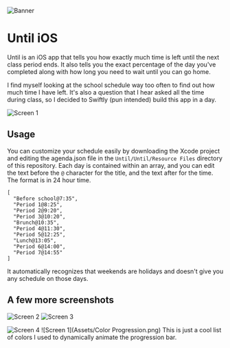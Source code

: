  ![Banner](Assets/Banner.png)

# Until iOS

Until is an iOS app that tells you how exactly much time is left until the next class period ends. It also tells you the exact percentage of the day you've completed along with how long you need to wait until you can go home.

I find myself looking at the school schedule way too often to find out how much time I have left. It's also a question that I hear asked all the time during class, so I decided to Swiftly (pun intended) build this app in a day.

 ![Screen 1](Assets/Screenshots/1.PNG)

## Usage
You can customize your schedule easily by downloading the Xcode project and editing the agenda.json file in the `Until/Until/Resource Files` directory of this repository. Each day is contained within an array, and you can edit the text before the `@` character for the title, and the text after for the time. The format is in 24 hour time.

```
[
  "Before school@7:35",
  "Period 1@8:25",
  "Period 2@9:20",
  "Period 3@10:20",
  "Brunch@10:35",
  "Period 4@11:30",
  "Period 5@12:25",
  "Lunch@13:05",
  "Period 6@14:00",
  "Period 7@14:55"
]
```
It automatically recognizes that weekends are holidays and doesn't give you any schedule on those days.

## A few more screenshots

![Screen 2](Assets/Screenshots/2.PNG)
![Screen 3](Assets/Screenshots/3.PNG)

![Screen 4](Assets/Screenshots/4.PNG)
![Screen 1](Assets/Color Progression.png)
This is just a cool list of colors I used to dynamically animate the progression bar.